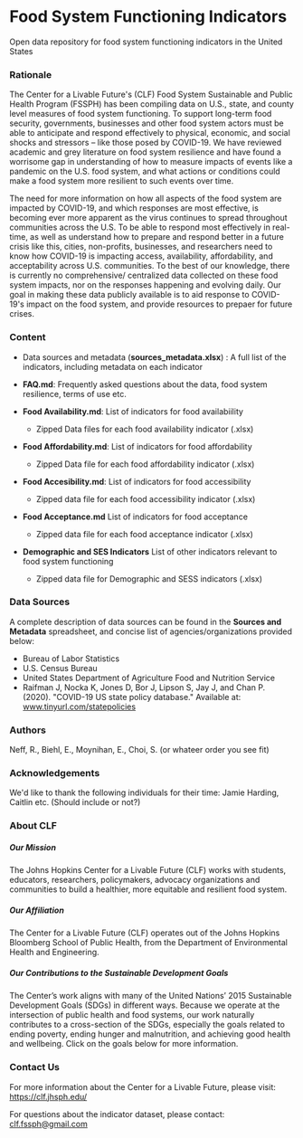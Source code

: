 # Food System Functioning Indicators
Open data repository for food system functioning indicators in the United States

### Rationale
The Center for a Livable Future's (CLF) Food System Sustainable and Public Health Program (FSSPH) has been compiling data on U.S., state, and county level measures of food system functioning. To support long-term food security, governments, businesses and other food system actors must be able to anticipate and respond effectively to physical, economic, and social shocks and stressors – like those posed by COVID-19. We have reviewed academic and grey literature on food system resilience and have found a worrisome gap in understanding of how to measure impacts of events like a pandemic on the U.S. food system, and what actions or conditions could make a food system more resilient to such events over time.   

The need for more information on how all aspects of the food system are impacted by COVID-19, and which responses are most effective, is becoming ever more apparent as the virus continues to spread throughout communities across the U.S. To be able to respond most effectively in real-time, as well as understand how to prepare and respond better in a future crisis like this, cities, non-profits, businesses, and researchers need to know how COVID-19 is impacting access, availability, affordability, and acceptability across U.S. communities. To the best of our knowledge, there is currently no comprehensive/ centralized data collected on these food system impacts, nor on the responses happening and evolving daily. Our goal in making these data publicly available is to aid response to COVID-19's impact on the food system, and provide resources to prepaer for future crises. 

### Content
- Data sources and metadata (**sources_metadata.xlsx**) : A full list of the indicators, including metadata on each indicator 

- **FAQ.md**: Frequently asked questions about the data, food system resilience, terms of use etc.

- **Food Availability.md**: List of indicators for food availabiility
  -  Zipped Data files for each food availability indicator (.xlsx)
  
- **Food Affordability.md**: List of indicators for food affordability
  - Zipped Data file for each food affordability indicator (.xlsx)
  
- **Food Accesibility.md**: List of indicators for food accessibility
  - Zipped data file for each food accessibility indicator (.xlsx)
  
- **Food Acceptance.md** List of indicators for food acceptance
  - Zipped data file for each food acceptance indicator (.xlsx)
  
- **Demographic and SES Indicators** List of other indicators relevant to food system functioning
  - Zipped data file for Demographic and SESS indicators (.xlsx)
  
### Data Sources
A complete description of data sources can be found in the **Sources and Metadata** spreadsheet, and concise list of agencies/organizations provided below:
  - Bureau of Labor Statistics
  - U.S. Census Bureau 
  - United States Department of Agriculture Food and Nutrition Service
  - Raifman J, Nocka K, Jones D, Bor J, Lipson S, Jay J, and Chan P. (2020). "COVID-19 US state policy database." Available at: www.tinyurl.com/statepolicies
 

### Authors
Neff, R., Biehl, E., Moynihan, E., Choi, S. (or whateer order you see fit)

### Acknowledgements
We'd like to thank the following individuals for their time: Jamie Harding, Caitlin etc. (Should include or not?)

### About CLF 
##### Our Mission
The Johns Hopkins Center for a Livable Future (CLF) works with students, educators, researchers, policymakers, advocacy organizations and communities to build a healthier, more equitable and resilient food system.

##### Our Affiliation
The Center for a Livable Future (CLF) operates out of the Johns Hopkins Bloomberg School of Public Health, from the Department of Environmental Health and Engineering.


##### Our Contributions to the Sustainable Development Goals
The Center’s work aligns with many of the United Nations’ 2015 Sustainable Development Goals (SDGs) in different ways. Because we operate at the intersection of public health and food systems, our work naturally contributes to a cross-section of the SDGs, especially the goals related to ending poverty, ending hunger and malnutrition, and achieving good health and wellbeing. Click on the goals below for more information.

### Contact Us
For more information about the Center for a Livable Future, please visit: https://clf.jhsph.edu/

For questions about the indicator dataset, please contact: clf.fssph@gmail.com
